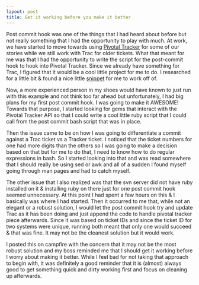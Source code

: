 ```yaml
---
layout: post
title: Get it working before you make it better
---
```


Post commit hook was one of the things that I had heard about before but
not really something that I had the opportunity to play with much. At
work, we have started to move towards using [Pivotal
Tracker](http://www.pivotaltracker.com/) for some of our stories while
we still work with Trac for older tickets. What that meant for me was
that I had the opportunity to write the script for the post-commit hook
to hook into Pivotal Tracker. Since we already have something for Trac,
I figured that it would be a cool little project for me to do. I
researched for a little bit & found a nice little
[snippet](http://www.pivotaltracker.com/help/api?version=v3#subversion_post_commit_example)
for me to work off of.

Now, a more experienced person in my shoes would have known to just run
with this example and not think too far ahead but unfortunately, I had
big plans for my first post commit hook. I was going to make it AWESOME!
Towards that purpose, I started looking for gems that interact with the
Pivotal Tracker API so that I could write a cool little ruby script that
I could call from the post commit bash script that was in place.

Then the issue came to be on how I was going to differentiate a commit
against a Trac ticket vs a Tracker ticket. I noticed that the ticket
numbers for one had more digits than the others so I was going to make a
decision based on that but for me to do that, I need to know how to do
regular expressions in bash. So I started looking into that and was read
somewhere that I should really be using sed or awk and all of a sudden I
found myself going through man pages and had to catch myself.

The other issue that I also realized was that the svn server did not
have ruby installed on it & installing ruby on there just for one post
commit hook seemed unnecessary. At this point I had spent a few hours on
this & I basically was where I had started. Then it occurred to me that,
while not an elegant or a robust solution, I would let the post commit
hook try and update Trac as it has been doing and just append the code
to handle pivotal tracker piece afterwards. Since it was based on ticket
IDs and since the ticket ID for two systems were unique, running both
meant that only one would succeed & that was fine. It may not be the
cleanest solution but it would work.

I posted this on campfire with the concern that it may not be the most
robust solution and my boss reminded me that I should get it working
before I worry about making it better. While I feel bad for not taking
that approach to begin with, it was definitely a good reminder that it
is (almost) always good to get something quick and dirty working first and focus
on cleaning up afterwards.
